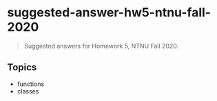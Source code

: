 # suggested-answer-hw5-ntnu-fall-2020

> Suggested answers for Homework 5, NTNU Fall 2020.

## Topics

- functions
- classes

